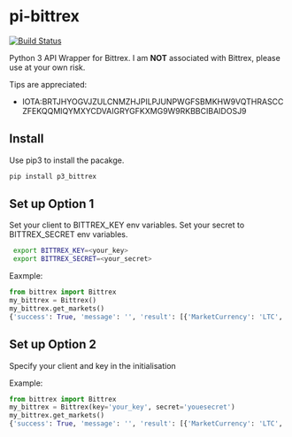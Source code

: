 pi-bittrex  
==============

[![Build Status](https://travis-ci.org/bealox/p3-bittrex.svg?branch=master)](https://travis-ci.org/bealox/p3-bittrex)

Python 3 API Wrapper for Bittrex.  I am **NOT** associated with Bittrex, please use at your own risk.

Tips are appreciated:
* IOTA:BRTJHYOGVJZULCNMZHJPILPJUNPWGFSBMKHW9VQTHRASCCZFEKQQMIQYMXYCDVAIGRYGFKXMG9W9RKBBCIBAIDOSJ9

Install
-------------
Use pip3 to install the pacakge.
```bash
pip install p3_bittrex
```

Set up Option 1 
-------------
Set your client to BITTREX_KEY env variables.
Set your secret to BITTREX_SECRET env variables.

```bash
 export BITTREX_KEY=<your_key>
 export BITTREX_SECRET=<your_secret>
```

Eaxmple:
```python
from bittrex import Bittrex
my_bittrex = Bittrex()
my_bittrex.get_markets()
{'success': True, 'message': '', 'result': [{'MarketCurrency': 'LTC', ...
```

Set up Option 2 
-------------
Specify your client and key in the initialisation 

Example:
```python
from bittrex import Bittrex
my_bittrex = Bittrex(key='your_key', secret='youesecret')
my_bittrex.get_markets()
{'success': True, 'message': '', 'result': [{'MarketCurrency': 'LTC', ...
```



